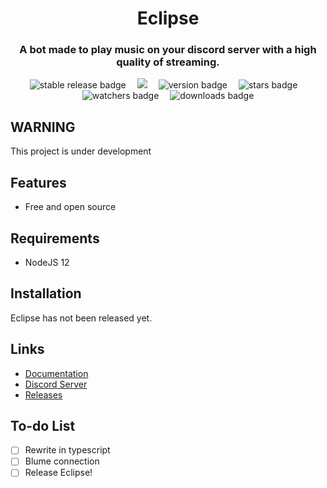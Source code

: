 <div align="center">
    <h1>Eclipse</h1>
    <h3>A bot made to play music on your discord server with a high quality of streaming.</h3>
    <img src="https://img.shields.io/github/v/release/HiekkiStudio/Eclipse?sort=semver&color=green&label=stable&style=for-the-badge" alt="stable release badge">&emsp;
    <img src="https://img.shields.io/github/v/release/HiekkiStudio/Eclipse?include_prereleases&sort=semver&label=latest&style=for-the-badge" lt="latest release badge)">&emsp;
        <img src="https://img.shields.io/github/package-json/v/HiekkiStudio/Eclipse?style=for-the-badge" alt="version badge">&emsp;
    <img src="https://img.shields.io/github/stars/HiekkiStudio/Eclipse?style=for-the-badge" alt="stars badge">&emsp;
    <img src="https://img.shields.io/github/watchers/HiekkiStudio/Eclipse?style=for-the-badge" alt="watchers badge">&emsp;
    <img src="https://img.shields.io/github/downloads/HiekkiStudio/Eclipse/total?style=for-the-badge" alt="downloads badge">
    <br>
</div>

## WARNING
This project is under development

## Features
- Free and open source

## Requirements
- NodeJS 12

## Installation
Eclipse has not been released yet.

## Links
- [Documentation](https://docs.hiekki.gq)
- [Discord Server](https://discord.gg/zTpXyK7CDH)
- [Releases](https://github.com/HiekkiStudio/Eclipse/releases)

## To-do List
- [ ] Rewrite in typescript
- [ ] Blume connection
- [ ] Release Eclipse!
